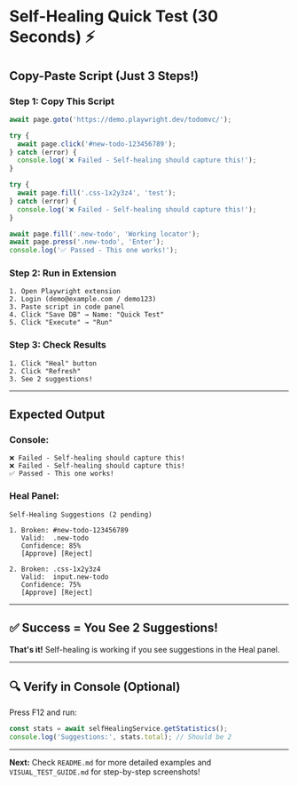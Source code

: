 # Self-Healing Quick Test (30 Seconds) ⚡

## Copy-Paste Script (Just 3 Steps!)

### Step 1: Copy This Script
```javascript
await page.goto('https://demo.playwright.dev/todomvc/');

try {
  await page.click('#new-todo-123456789');
} catch (error) {
  console.log('❌ Failed - Self-healing should capture this!');
}

try {
  await page.fill('.css-1x2y3z4', 'test');
} catch (error) {
  console.log('❌ Failed - Self-healing should capture this!');
}

await page.fill('.new-todo', 'Working locator');
await page.press('.new-todo', 'Enter');
console.log('✅ Passed - This one works!');
```

### Step 2: Run in Extension
```
1. Open Playwright extension
2. Login (demo@example.com / demo123)
3. Paste script in code panel
4. Click "Save DB" → Name: "Quick Test"
5. Click "Execute" → "Run"
```

### Step 3: Check Results
```
1. Click "Heal" button
2. Click "Refresh"
3. See 2 suggestions!
```

---

## Expected Output

### Console:
```
❌ Failed - Self-healing should capture this!
❌ Failed - Self-healing should capture this!
✅ Passed - This one works!
```

### Heal Panel:
```
Self-Healing Suggestions (2 pending)

1. Broken: #new-todo-123456789
   Valid:  .new-todo
   Confidence: 85%
   [Approve] [Reject]

2. Broken: .css-1x2y3z4
   Valid:  input.new-todo
   Confidence: 75%
   [Approve] [Reject]
```

---

## ✅ Success = You See 2 Suggestions!

**That's it!** Self-healing is working if you see suggestions in the Heal panel.

---

## 🔍 Verify in Console (Optional)

Press F12 and run:
```javascript
const stats = await selfHealingService.getStatistics();
console.log('Suggestions:', stats.total); // Should be 2
```

---

**Next:** Check `README.md` for more detailed examples and `VISUAL_TEST_GUIDE.md` for step-by-step screenshots!
